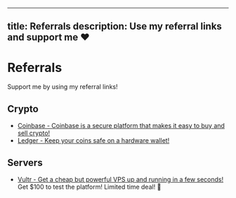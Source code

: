 ----
title: Referrals
description: Use my referral links and support me ❤️
----

# Referrals
Support me by using my referral links!

## Crypto
* [Coinbase - Coinbase is a secure platform that makes it easy to buy and sell crypto!](https://www.coinbase.com/join/walsh_yj0)
* [Ledger - Keep your coins safe on a hardware wallet!](https://shop.ledger.com/products/crypto-starter-pack?r=889dd890094d)

## Servers
* [Vultr - Get a cheap but powerful VPS up and running in a few seconds!](https://www.vultr.com/?ref=8824230-6G)  
  Get $100 to test the platform! Limited time deal! 🎉

